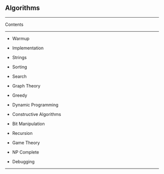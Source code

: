 ## Algorithms

---

Contents

---

- Warmup

- Implementation

- Strings

- Sorting

- Search

- Graph Theory

- Greedy

- Dynamic Programming

- Constructive Algorithms

- Bit Manipulation

- Recursion

- Game Theory

- NP Complete

- Debugging

---
